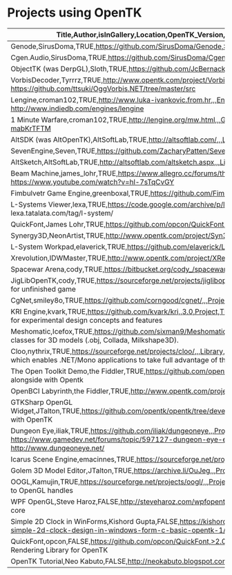 # Projects using OpenTK
| Title,Author,isInGallery,Location,OpenTK_Version,OpenGL_Version,Type,Defunct,Details                                                                                                                                         | 
|------------------------------------------------------------------------------------------------------------------------------------------------------------------------------------------------------------------------------| 
| Genode,SirusDoma,TRUE,https://github.com/SirusDoma/Genode,>=2.0,>=3.0,Library,FALSE,                                                                                                                                         | 
| Cgen.Audio,SirusDoma,TRUE,https://github.com/SirusDoma/Cgen.Audio,,,Library,FALSE,                                                                                                                                           | 
| ObjectTK (was DerpGL),Sloth,TRUE,https://github.com/JcBernack/ObjectTK,,,Library,FALSE,                                                                                                                                      | 
| VorbisDecoder,Tyrrrz,TRUE,http://www.opentk.com/project/VorbisDecoder,,,Library,TRUE,May have been based on https://github.com/ttsuki/OggVorbis.NET/tree/master/src                                                          | 
| Lengine,croman102,TRUE,http://www.luka-ivankovic.from.hr,,,Engine,FALSE,Alternate link: http://www.indiedb.com/engines/lengine                                                                                               | 
| 1 Minute Warfare,croman102,TRUE,http://lengine.org/mw.html,,,Game,FALSE,https://www.youtube.com/watch?v=D-mabKrTFTM                                                                                                          | 
| AltSDK (was AltOpenTK),AltSoftLab,TRUE,http://altsoftlab.com/,,,Library,FALSE,Commercial                                                                                                                                     | 
| SevenEngine,Seven,TRUE,https://github.com/ZacharyPatten/SevenEngine,,,Engine,TRUE,                                                                                                                                           | 
| AltSketch,AltSoftLab,TRUE,http://altsoftlab.com/altsketch.aspx,,,Library,FALSE,Commercial                                                                                                                                    | 
| Beam Machine,james_lohr,TRUE,https://www.allegro.cc/forums/thread/610963/965175,,,Game,TRUE, Finished. https://www.youtube.com/watch?v=hl-7sTqCvGY                                                                           | 
| Fimbulvetr Game Engine,greenboxal,TRUE,https://github.com/Fimbulwinter/FimbulvetrEngine,,,Engine,FALSE,                                                                                                                      | 
| L-Systems Viewer,lexa,TRUE,https://code.google.com/archive/p/lsystems-csharp-lib/,,,Library,FALSE,Alternate link: lexa.tatalata.com/tag/l-system/                                                                            | 
| QuickFont,James Lohr,TRUE,https://github.com/opcon/QuickFont,,,Library,FALSE,                                                                                                                                                | 
| Synergy3D,NeonArtist,TRUE,http://www.opentk.com/project/Syn3D,,,Engine,TRUE,                                                                                                                                                 | 
| L-System Workpad,elaverick,TRUE,https://github.com/elaverick/L-System-Workpad,,,Project,FALSE,                                                                                                                               | 
| Xrevolution,IDWMaster,TRUE,http://www.opentk.com/project/XRevolution,,,Game,TRUE,                                                                                                                                            | 
| Spacewar Arena,cody,TRUE,https://bitbucket.org/cody_/spacewar-arena/wiki/Home,,,Project,TRUE,Unfinished project                                                                                                              | 
| JigLibOpenTK,cody,TRUE,https://sourceforge.net/projects/jiglibopentk/,,,Project,TRUE,Author's personal framework for unfinished game                                                                                         | 
| CgNet,smiley8o,TRUE,https://github.com/corngood/cgnet/,,,Project,TRUE,                                                                                                                                                       | 
| KRI Engine,kvark,TRUE,https://github.com/kvark/kri,,3.0,Project,TRUE,[old] Modern OpenGL-3 engine, a playground for experimental design concepts and features                                                                | 
| Meshomatic,Icefox,TRUE,https://github.com/sixman9/Meshomatic,,,Library,FALSE,A collection of open-source loader classes for 3D models (.obj, Collada, Milkshape3D).                                                          | 
| Cloo,nythrix,TRUE,https://sourceforge.net/projects/cloo/,,,Library,TRUE,open source easy to use managed library which enables .NET/Mono applications to take full advantage of the OpenCL framework.                         | 
| The Open Toolkit Demo,the Fiddler,TRUE,https://github.com/opentk/opentk-examples,,,Project,FALSE,Shipped alongside with Opentk                                                                                               | 
| OpenBCI Labyrinth,the Fiddler,TRUE,http://www.opentk.com/project/labyrinth,,,Project,?,                                                                                                                                      | 
| GTKSharp OpenGL Widget,JTalton,TRUE,https://github.com/opentk/opentk/tree/develop/src/OpenTK.GLWidget,,,Project,FALSE,Distributed with OpenTK                                                                                | 
| Dungeon Eye,iliak,TRUE,https://github.com/iliak/dungeoneye,,,Project,--,Remake of The Eye of Beholder 2. https://www.gamedev.net/forums/topic/597127-dungeon-eye-eye-of-the-beholder-ii-remake/ . http://www.dungeoneye.net/ | 
| Icarus Scene Engine,emacinnes,TRUE,https://sourceforge.net/projects/icarus/,,,Project,FALSE,                                                                                                                                 | 
| Golem 3D Model Editor,JTalton,TRUE,https://archive.li/OuJeg,,,Project,TRUE,                                                                                                                                                  | 
| OOGL,Kamujin,TRUE,https://sourceforge.net/projects/oogl/,,,Project,TRUE,OOGL is a set of simple C# object wrappers to OpenGL handles                                                                                         | 
| WPF OpenGL,Steve Haroz,FALSE,http://steveharoz.com/wpfopentk/,,,Project,--,OpenTK declares support of WPF in  core                                                                                                           | 
| Simple 2D Clock in WinForms,Kishord Gupta,FALSE,https://kishordgupta.wordpress.com/2010/12/21/opentk-a-simple-2d-clock-design-in-windows-form-c-basic-opentk-1/,,<3.0,Tutorial,FALSE,Outdated Tutorial                       | 
| QuickFont,opcon,FALSE,https://github.com/opcon/QuickFont,>2.0,>3.0,LIBRARY,FALSE,A Modern OpenGL Font Rendering Library for OpenTK                                                                                           | 
| OpenTK Tutorial,Neo Kabuto,FALSE,http://neokabuto.blogspot.com/p/tutorials.html,>2.0,>3.0,Tutorial,FALSE,                                                                                                                    | 
